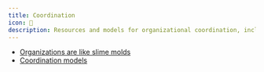 ```yaml
---
title: Coordination
icon: 🤝
description: Resources and models for organizational coordination, including slime mold comparisons and practical coordination frameworks.
---
```


* [Organizations are like slime molds](https://komoroske.com/slime-mold/)
* [Coordination models](https://www.rubick.com/coordination-models/)